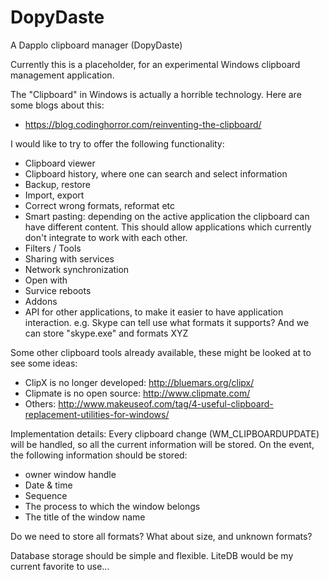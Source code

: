 # DopyDaste
A Dapplo clipboard manager (DopyDaste)

Currently this is a placeholder, for an experimental Windows clipboard management application.

The "Clipboard" in Windows is actually a horrible technology.
Here are some blogs about this:
* https://blog.codinghorror.com/reinventing-the-clipboard/

I would like to try to offer the following functionality:
* Clipboard viewer
* Clipboard history, where one can search and select information
* Backup, restore
* Import, export
* Correct wrong formats, reformat etc
* Smart pasting: depending on the active application the clipboard can have different content. This should allow applications which currently don't integrate to work with each other.
* Filters / Tools
* Sharing with services
* Network synchronization
* Open with
* Survice reboots
* Addons
* API for other applications, to make it easier to have application interaction. e.g. Skype can tell use what formats it supports? And we can store "skype.exe" and formats XYZ

Some other clipboard tools already available, these might be looked at to see some ideas:
* ClipX is no longer developed: http://bluemars.org/clipx/
* Clipmate is no open source: http://www.clipmate.com/
* Others: http://www.makeuseof.com/tag/4-useful-clipboard-replacement-utilities-for-windows/


Implementation details:
Every clipboard change (WM_CLIPBOARDUPDATE) will be handled, so all the current information will be stored.
On the event, the following information should be stored:
* owner window handle
* Date & time
* Sequence
* The process to which the window belongs
* The title of the window name

Do we need to store all formats? What about size, and unknown formats?

Database storage should be simple and flexible.
LiteDB would be my current favorite to use...
